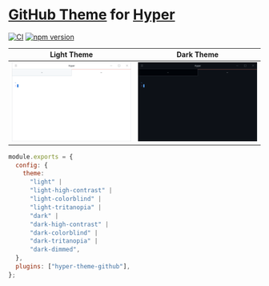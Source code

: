 # [GitHub Theme](https://github.com/primer/github-vscode-theme) for [Hyper](https://hyper.is/)

[![CI](https://github.com/neetly/hyper-theme-github/actions/workflows/ci.yml/badge.svg)](https://github.com/neetly/hyper-theme-github/actions/workflows/ci.yml)
[![npm version](https://img.shields.io/npm/v/hyper-theme-github)](https://www.npmjs.com/package/hyper-theme-github)

| Light Theme                                  | Dark Theme                                  |
| -------------------------------------------- | ------------------------------------------- |
| ![Screenshot](./assets/screenshot-light.png) | ![Screenshot](./assets/screenshot-dark.png) |

```js
module.exports = {
  config: {
    theme:
      "light" |
      "light-high-contrast" |
      "light-colorblind" |
      "light-tritanopia" |
      "dark" |
      "dark-high-contrast" |
      "dark-colorblind" |
      "dark-tritanopia" |
      "dark-dimmed",
  },
  plugins: ["hyper-theme-github"],
};
```
